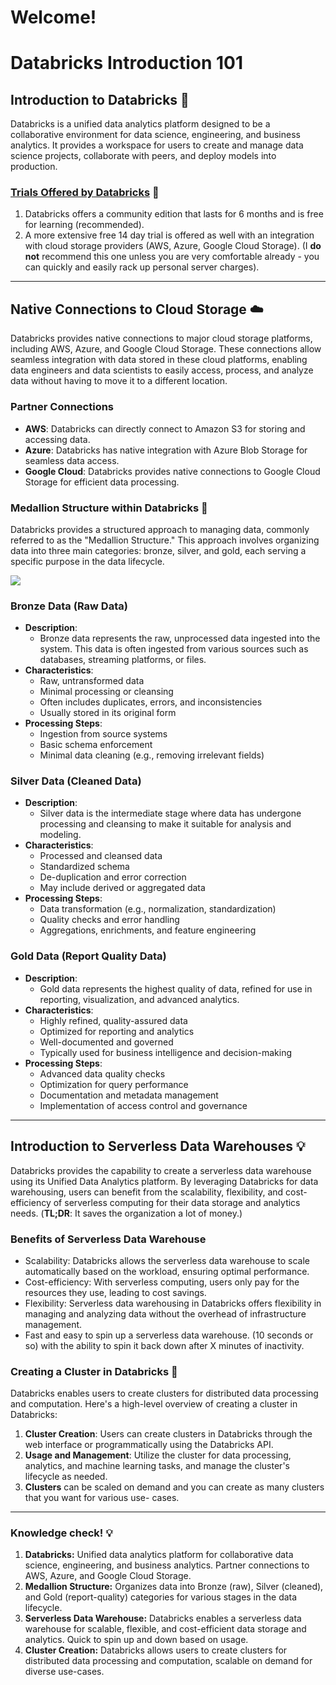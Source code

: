 # Welcome!

# Databricks Introduction 101

## Introduction to Databricks 🚀

Databricks is a unified data analytics platform designed to be a collaborative environment for data science, engineering, and business analytics. It provides a workspace for users to create and manage data science projects, collaborate with peers, and deploy models into production. 

### [Trials Offered by Databricks](https://www.databricks.com/try-databricks#account) 🧱
1. Databricks offers a community edition that lasts for 6 months and is free for learning (recommended). 
2. A more extensive free 14 day trial is offered as well with an integration with cloud storage providers (AWS, Azure, Google Cloud Storage). (I **do not** recommend this one unless you are very comfortable already - you can quickly and easily rack up personal server charges).
---
## Native Connections to Cloud Storage ☁️

Databricks provides native connections to major cloud storage platforms, including AWS, Azure, and Google Cloud Storage. These connections allow seamless integration with data stored in these cloud platforms, enabling data engineers and data scientists to easily access, process, and analyze data without having to move it to a different location.

### Partner Connections

*   **AWS**: Databricks can directly connect to Amazon S3 for storing and accessing data.
*   **Azure**: Databricks has native integration with Azure Blob Storage for seamless data access.
*   **Google Cloud**: Databricks provides native connections to Google Cloud Storage for efficient data processing.

### Medallion Structure within Databricks 🥇

Databricks provides a structured approach to managing data, commonly referred to as the "Medallion Structure." This approach involves organizing data into three main categories: bronze, silver, and gold, each serving a specific purpose in the data lifecycle.

<IMG  src="https://www.databricks.com/wp-content/uploads/2019/08/Delta-Lake-Multi-Hop-Architecture-Bronze.png"/>

### **Bronze Data** (Raw Data)

*   **Description**:
    *   Bronze data represents the raw, unprocessed data ingested into the system. This data is often ingested from various sources such as databases, streaming platforms, or files.
*   **Characteristics**:
    *   Raw, untransformed data
    *   Minimal processing or cleansing
    *   Often includes duplicates, errors, and inconsistencies
    *   Usually stored in its original form
*   **Processing Steps**:
    *   Ingestion from source systems
    *   Basic schema enforcement
    *   Minimal data cleaning (e.g., removing irrelevant fields)

### **Silver Data** (Cleaned Data)

*   **Description**:
    *   Silver data is the intermediate stage where data has undergone processing and cleansing to make it suitable for analysis and modeling.
*   **Characteristics**:
    *   Processed and cleansed data
    *   Standardized schema
    *   De-duplication and error correction
    *   May include derived or aggregated data
*   **Processing Steps**:
    *   Data transformation (e.g., normalization, standardization)
    *   Quality checks and error handling
    *   Aggregations, enrichments, and feature engineering

### **Gold Data** (Report Quality Data)

*   **Description**:
    *   Gold data represents the highest quality of data, refined for use in reporting, visualization, and advanced analytics.
*   **Characteristics**:
    *   Highly refined, quality-assured data
    *   Optimized for reporting and analytics
    *   Well-documented and governed
    *   Typically used for business intelligence and decision-making
*   **Processing Steps**:
    *   Advanced data quality checks
    *   Optimization for query performance
    *   Documentation and metadata management
    *   Implementation of access control and governance
---
  

## Introduction to Serverless Data Warehouses 💡

Databricks provides the capability to create a serverless data warehouse using its Unified Data Analytics platform. By leveraging Databricks for data warehousing, users can benefit from the scalability, flexibility, and cost-efficiency of serverless computing for their data storage and analytics needs. 
(**TL;DR**: It saves the organization a lot of money.)

### Benefits of Serverless Data Warehouse

*   Scalability: Databricks allows the serverless data warehouse to scale automatically based on the workload, ensuring optimal performance.
*   Cost-efficiency: With serverless computing, users only pay for the resources they use, leading to cost savings.
*   Flexibility: Serverless data warehousing in Databricks offers flexibility in managing and analyzing data without the overhead of infrastructure management.
*   Fast and easy to spin up a serverless data warehouse. (10 seconds or so) with the ability to spin it back down after X minutes of inactivity.

### Creating a Cluster in Databricks 🧱

Databricks enables users to create clusters for distributed data processing and computation. Here's a high-level overview of creating a cluster in Databricks:

1. **Cluster Creation**: Users can create clusters in Databricks through the web interface or programmatically using the Databricks API.
2. **Usage and Management**: Utilize the cluster for data processing, analytics, and machine learning tasks, and manage the cluster's lifecycle as needed.
3. **Clusters** can be scaled on demand and you can create as many clusters that you want for various use- cases.
---
### Knowledge check! 💡

1. **Databricks:** Unified data analytics platform for collaborative data science, engineering, and business analytics. Partner connections to AWS, Azure, and Google Cloud Storage.
2. **Medallion Structure:** Organizes data into Bronze (raw), Silver (cleaned), and Gold (report-quality) categories for various stages in the data lifecycle.
3. **Serverless Data Warehouse:** Databricks enables a serverless data warehouse for scalable, flexible, and cost-efficient data storage and analytics. Quick to spin up and down based on usage.
4. **Cluster Creation:** Databricks allows users to create clusters for distributed data processing and computation, scalable on demand for diverse use-cases.